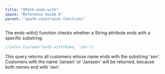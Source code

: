 ```yaml
---
title: "XPath ends-with"
space: "Reference Guide 6"
parent: "xpath-constraint-functions"
---
```



The ends-with() function checks whether a String attribute ends with a specific substring.

```java
//Sales.Customer[ends-with(Name, 'sen')]
```

This query returns all customers whose name ends with the substring 'sen'. Customers with the name 'Jansen' or 'Janssen' will be returned, because both names end with 'sen'.
